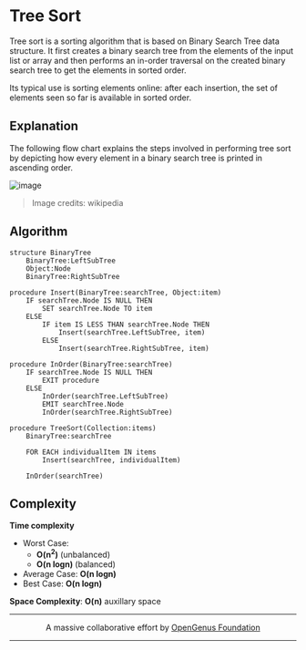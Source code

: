 # Tree Sort
Tree sort is a sorting algorithm that is based on Binary Search Tree data structure. It first creates a binary search tree from the elements of the input list or array and then performs an in-order traversal on the created binary search tree to get the elements in sorted order. 

 Its typical use is sorting elements online: after each insertion, the set of elements seen so far is available in sorted order.

## Explanation

The following flow chart explains the steps involved in performing tree sort by depicting how every element in a binary search tree is printed in ascending order.

![image](https://upload.wikimedia.org/wikipedia/commons/2/2b/Binary_tree_sort%282%29.png)

> Image credits: wikipedia

## Algorithm
```
structure BinaryTree
    BinaryTree:LeftSubTree
    Object:Node
    BinaryTree:RightSubTree

procedure Insert(BinaryTree:searchTree, Object:item)
    IF searchTree.Node IS NULL THEN
        SET searchTree.Node TO item
    ELSE
        IF item IS LESS THAN searchTree.Node THEN
            Insert(searchTree.LeftSubTree, item)
        ELSE
            Insert(searchTree.RightSubTree, item)

procedure InOrder(BinaryTree:searchTree)
    IF searchTree.Node IS NULL THEN
        EXIT procedure
    ELSE
        InOrder(searchTree.LeftSubTree)
        EMIT searchTree.Node
        InOrder(searchTree.RightSubTree)

procedure TreeSort(Collection:items)
    BinaryTree:searchTree
   
    FOR EACH individualItem IN items
        Insert(searchTree, individualItem)
   
    InOrder(searchTree)
```

## Complexity
**Time complexity**
- Worst Case: 
	- **O(n<sup>2</sup>)** (unbalanced)
	- **O(n logn)** (balanced)
- Average Case: **O(n logn)**
- Best Case: **O(n logn)**

**Space Complexity**: **O(n)** auxillary space

---
<p align="center">
	A massive collaborative effort by <a href="https://github.com/OpenGenus/cosmos">OpenGenus Foundation</a> 
</p>

---